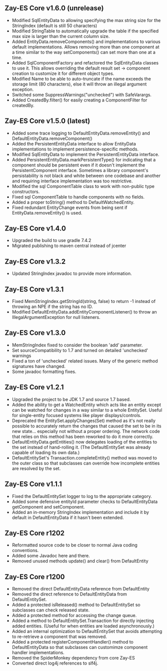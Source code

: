 Zay-ES Core v1.6.0 (unrelease)
--------------------
* Modified SqlEntityData to allowing specifying the max string size
    for the StringIndex (default is still 50 characters)
* Modified StringTable to automatically upgrade the table if the
    specified max size is larger than the current column size.
* Added EntityData.removeComponents() and implementations to various
    default implementations.  Allows removing more than one component
    at a time similar to the way setComponents() can set more than one
    at a time.
* Added SqlComponentFactory and refactored the SqlEntityData classes to
    use it.  This allows overriding the default result set -> component
    creation to customize it for different object types.
* Modified Name to be able to auto-truncate if the name exceeds the
    storage limit (80 characters), else it will throw an illegal argument
    exception.
* Switched some SuppressWarnings("unchecked") with SafeVarargs.
* Added CreatedBy.filter() for easily creating a ComponentFilter for
    createdBy.



Zay-ES Core v1.5.0 (latest)
--------------------
* Added some trace logging to DefaultEntityData.removeEntity()
    and DefaultEntityData.removeComponent()
* Added the PersistentEntityData interface to allow EntityData implementations
    to implement persistence-specific methods.
* Modified SqlEntityData to implement the PersistentEntityData interface.
* Added PersistentEntityData.markPersistentType() for indicating that
    a component should be persistent even if it doesn't implement the
    PersistentComponent interface.  Sometimes a library component's persistability
    is not black and white between one codebase and another and requiring
    interface implementation was too restrictive.
* Modified the sql ComponentTable class to work with non-public type
    constructors.
* Fixed sql ComponentTable to handle components with no fields.
* Added a proper toString() method to DefaultWatchedEntity.
* Fixed redundant EntityChange events from being sent if EntityData.removeEntity()
    is used.


Zay-ES Core v1.4.0
-------------------
* Upgraded the build to use gradle 7.4.2
* Migrated publishing to maven central instead of jcenter


Zay-ES Core v1.3.2
-------------------
* Updated StringIndex javadoc to provide more information.


Zay-ES Core v1.3.1
-------------------
* Fixed MemStringIndex.getStringId(string, false) to return -1 instead of throwing
    an NPE if the string has no ID.
* Modified DefaultEntityData.addEntityComponentListener() to throw an IllegalArgumentException
    for null listeners.


Zay-ES Core v1.3.0
-------------------
* MemStringIndex fixed to consider the boolean 'add' parameter.
* Set sourceCompatibility to 1.7 and turned on detailed 'unchecked' warnings
* Fixed a ton of 'unchecked' related issues.  Many of the generic method signatures
    have changed.
* Some javadoc formatting fixes.


Zay-ES Core v1.2.1
-------------------
* Upgraded the project to be JDK 1.7 and source 1.7 based.
* Added the ability to get a WatchedEntity which acts like an entity
    except can be watched for changes in a way similar to a whole
    EntitySet.  Useful for single-entity focused systems like player
    displays/controls.
* Deprecated the EntitySet.applyChanges(Set) method as it's not really
    possible to accurately return the changes that caused the set
    to be in its new state... especially not without a proper ordering.
    The network code that relies on this method has been reworked to
    do it more correctly.
* DefaultEntityData.getEntities() now delegates loading of the entities
    to the set instead of hand-rolling it. (The DefaultEntitySet was
    already capable of loading its own data.)
* DefaultEntitySet's Transaction.completeEntity() method was moved to
    the outer class so that subclasses can override how incomplete entities
    are resolved by the set.


Zay-ES Core v1.1.1
-------------------
* Fixed the DefaultEntitySet logger to log to the appropriate category.
* Added some defensive entityId parameter checks to DefaultEntityData
    getComponent and setComponent.
* Added an in-memory StringIndex implementation and include it by default
    in DefaultEntityData if it hasn't been extended.


Zay-ES Core r1202
------------------
* Reformatted source code to be closer to normal Java coding conventions.
* Added some Javadoc here and there.
* Removed unused methods update() and clear() from DefaultEntity


Zay-ES Core r1200
-------------------
* Removed the direct DefaultEntityData reference from DefaultEntity
* Removed the direct reference to DefaultEntityData from DefaultEntitySet.
* Added a protected isReleased() method to DefaultEntitySet so subclasses
    can check released state.
* Added a protected method for accessing the change queue.
* Added a method to DefaultEntitySet.Transaction for directly injecting
    added entities.  (Useful for when entities are loaded asynchronously.)
* Added an internal optimization to DefaultEntitySet that avoids attempting
    to re-retrieve a component that was removed.
* Added a protected registerComponentHandler() method to DefaultEntityData
    so that subclasses can customimze component handler implementations.
* Removed the SpiderMonkey dependency from core Zay-ES
* Converted direct log4j references to slf4j.

